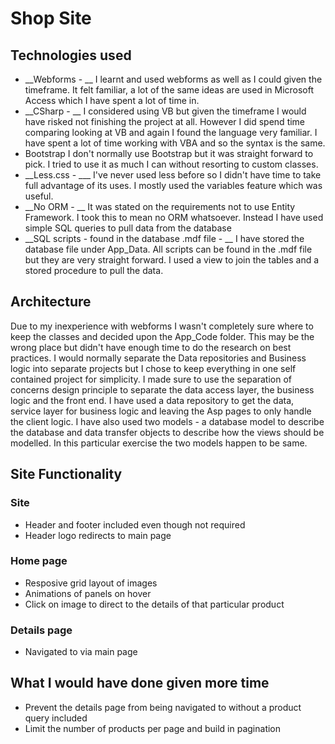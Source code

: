 #  Shop Site
## Technologies used
* __Webforms - __
	I learnt and used webforms as well as I could given the timeframe. It felt familiar, a lot of the same ideas are used in Microsoft Access which I have spent a lot of time in.
* __CSharp - __
	I considered using VB but given the timeframe I would have risked not finishing the project at all. However I did spend time comparing looking at VB and again I found the language very familiar. I have spent a lot of time working with VBA and so the syntax is the same.
* Bootstrap
	I don't normally use Bootstrap but it was straight forward to pick. I tried to use it as much I can without resorting to custom classes.
* __Less.css - ___
	I've never used less before so I didn't have time to take full advantage of its uses. I mostly used the variables feature which was useful.
* __No ORM - __
	It was stated on the requirements not to use Entity Framework. I took this to mean no ORM whatsoever. Instead I have used simple SQL queries to pull data from the database	
* __SQL scripts - found in the database .mdf file - __
	I have stored the database file under App_Data. All scripts can be found in the .mdf file but they are very straight forward. I used a view to join the tables and a stored procedure to pull the data.
## Architecture
Due to my inexperience with webforms I wasn't completely sure where to keep the classes and decided upon the App_Code folder. This may be the wrong place but didn't have enough time to do the research on best practices. I would normally separate the Data repositories and Business logic into separate projects but  I chose to keep everything in one self contained project for simplicity.
I made sure to use the separation of concerns design principle to separate the data access layer, the business logic and the front end. I have used a data repository to get the data, service layer for business logic and leaving the Asp pages to only handle the client logic. I have also used two models - a database model to describe the database and data transfer objects to describe how the views should be modelled. In this particular exercise the two models happen to be same.
## Site Functionality
### Site
* Header and footer included even though not required
* Header logo redirects to main page
### Home page
* Resposive grid layout of images
* Animations of panels on hover
* Click on image to direct to the details of that particular product
### Details page
* Navigated to via main page
## What I would have done given more time
* Prevent the details page from being navigated to without a product query included
* Limit the number of products per page and build in pagination